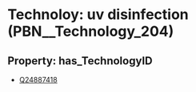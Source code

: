 # Technoloy: __uv disinfection__ (PBN__Technology_204)

## Property: has_TechnologyID

* [Q24887418](Q24887418)

